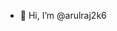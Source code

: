 - 👋 Hi, I’m @arulraj2k6

<!---
arulraj2k6/arulraj2k6 is a ✨ special ✨ repository because its `README.md` (this file) appears on your GitHub profile.
You can click the Preview link to take a look at your changes.
--->
